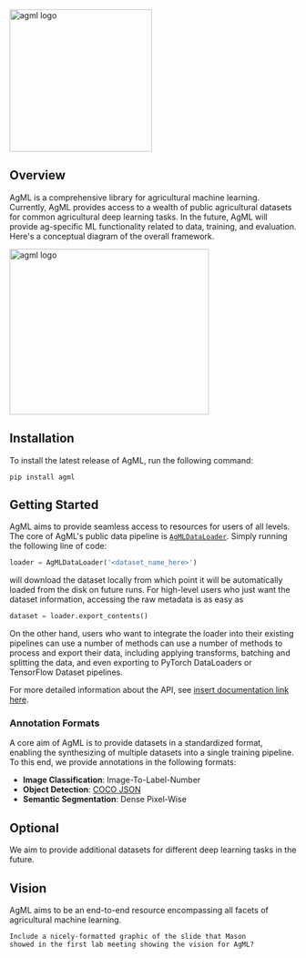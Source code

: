 <img src="https://github.com/plant-ai-biophysics-lab/AgML/blob/dev/figures/agml-logo.png" alt="agml logo" width="250" height="250" class="center">

## Overview
AgML is a comprehensive library for agricultural machine learning. Currently, AgML provides
access to a wealth of public agricultural datasets for common agricultural deep learning tasks. In the future, AgML will provide ag-specific ML functionality related to data, training, and evaluation. Here's a conceptual diagram of the overall framework. 

<img src="https://github.com/plant-ai-biophysics-lab/AgML/blob/dev/figures/agml-framework.png" alt="agml logo" width="350" height="291" class="center">

## Installation

To install the latest release of AgML, run the following command:

```shell
pip install agml
```

## Getting Started

AgML aims to provide seamless access to resources for users of all levels. The core of AgML's public data pipeline is 
[`AgMLDataLoader`](/agml/data/loader.py). Simply running the following line of code:

```python
loader = AgMLDataLoader('<dataset_name_here>')
```

will download the dataset locally from which point it will be automatically loaded from the disk on future runs. For high-level
users who just want the dataset information, accessing the raw metadata is as easy as

```python
dataset = loader.export_contents()
```

On the other hand, users who want to integrate the loader into their existing pipelines can use a number
of methods can use a number of methods to process and export their data, including applying transforms, batching
and splitting the data, and even exporting to PyTorch DataLoaders or TensorFlow Dataset pipelines.

For more detailed information about the API, see [insert documentation link here]().

### Annotation Formats

A core aim of AgML is to provide datasets in a standardized format, enabling the synthesizing of multiple datasets
into a single training pipeline. To this end, we provide annotations in the following formats:

- **Image Classification**: Image-To-Label-Number
- **Object Detection**: [COCO JSON](https://cocodataset.org/#format-data)
- **Semantic Segmentation**: Dense Pixel-Wise

## Optional

We aim to provide additional datasets for different deep learning tasks in the future.

## Vision

AgML aims to be an end-to-end resource encompassing all facets of agricultural machine learning.

```text
Include a nicely-formatted graphic of the slide that Mason
showed in the first lab meeting showing the vision for AgML?
```


<!-- 

INTERNAL NOTE:

As new releases of AgML are published, this README is going to change significantly.
E.g., right now the 'installation' section just discusses `pip install agml`, but that
will evolve to discussing CUDA/dev versions or other features as we continue to add
features to the library. So, this is just the first template as we introduce the first releases.

-->
